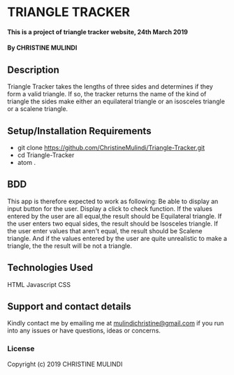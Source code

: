 # TRIANGLE TRACKER
#### This is  a project of triangle tracker website, 24th March 2019
#### By CHRISTINE MULINDI
## Description
Triangle Tracker takes the lengths of three sides and determines if they form a valid triangle. If so, the tracker returns the name of the kind of triangle the sides make either an equilateral triangle or an isosceles triangle or a scalene triangle. 
## Setup/Installation Requirements
* git clone https://github.com/ChristineMulindi/Triangle-Tracker.git
* cd Triangle-Tracker
* atom .
## BDD
This app is therefore expected to work as following:
Be able to display an input button for the user.
Display a click to check function.
If the values entered by the user are all equal,the result should be Equilateral triangle.
If the user enters two equal sides, the result should be Isosceles triangle.
If the user enter values that aren't equal, the result should be Scalene triangle.
And if the values entered by the user are quite unrealistic to make a triangle, the the result will be not a triangle.
## Technologies Used
HTML
Javascript
CSS
## Support and contact details
Kindly contact me by emailing me at mulindichristine@gmail.com if you run into any issues or have questions, ideas or concerns.
### License
Copyright (c) 2019 CHRISTINE MULINDI
